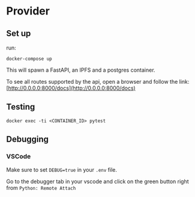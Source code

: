 # Provider

## Set up

run:
```
docker-compose up
```

This will spawn a FastAPI, an IPFS and a postgres container.

To see all routes supported by the api, open a browser and follow the link: [http://0.0.0.0:8000/docs](http://0.0.0.0:8000/docs)

## Testing

```
docker exec -ti <CONTAINER_ID> pytest 
```

## Debugging

### VSCode

Make sure to set `DEBUG=true` in your `.env` file.

Go to the debugger tab in your vscode and click on the green button right from `Python: Remote Attach`